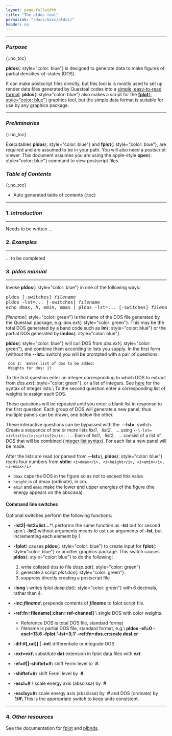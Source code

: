 ```yaml
---
layout: page-fullwidth
title: "The pldos tool"
permalink: "/docs/misc/pldos/"
header: no
---
```

_____________________________________________________________


### _Purpose_
{:.no_toc}

**pldos**{: style="color: blue"} is designed to generate data to make figures of partial densities-of-states (DOS).

It can make postscript files directly, but this tool is is mostly used to set up render data files generated by
Questaal codes into a [simple, easy-to-read format](/docs/misc/fplot/#structure-of-data-files). 
**pldos**{: style="color: blue"} also makes a script for the [**fplot**{: style="color: blue"}](/docs/misc/fplot/) graphics tool,
but the simple data format is suitable for use by any graphics package.

_____________________________________________________________

### _Preliminaries_
{:.no_toc}

Executables **pldos**{: style="color: blue"} and **fplot**{: style="color: blue"}, are required and are assumed to be in your path. 
You will also need a postscript viewer.  This document assumes you are using the apple-style **open**{: style="color: blue"} command to view postscript files.


### _Table of Contents_
{:.no_toc}
*  Auto generated table of contents
{:toc}


_____________________________________________________________

### 1. _Introduction_
_____________________________________________________________

Needs to be written ...

### 2. _Examples_
_____________________________________________________________

... to be completed	    

### 3. _pldos manual_
_____________________________________________________________


Invoke **pldos**{: style="color: blue"} in one of the following ways:
<pre>
pldos [-switches] <i>filename</i>
pldos -lst=... [-switches] <i>filename</i>
echo <i>dmax</i>, <i>h</i>, <i>emin</i>, <i>emax</i> | pldos -lst=... [-switches] <i>filename</i>
</pre>

_filename_{: style="color: green"} is the name of the DOS file generated by the Questaal package, e.g. _dos.ext_{: style="color: green"}.
This may be the total DOS generated by a band code such as **lm**{: style="color: blue"} or the partial DOS
generated by **lmdos**{: style="color: blue"}.

**pldos**{: style="color: blue"} will cull DOS from _dos.ext_{: style="color: green"}, and combine them according to lists you supply.
In the first form (without the **\-\-lst=** switch) you will be prompted with a pair of questions:

~~~
 dos 1:  Enter list of dos to be added:
 Weights for dos: 1?
~~~

To the first question enter an integer corresponding to which DOS to extract from _dos.ext_{: style="color: green"}, or a list of integers.  See [here](/docs/misc/integerlists/)
for the syntax of integer lists.\\
To the second question enter a corresponding list of weights to assign each DOS.

These questions will be repeated until you enter a blank list in response to the first question.
Each group of DOS will generate a new panel; thus multiple panels can be drawn, one below the other.

These interactive questions can be bypassed with the &nbsp;**\-\-lst=**&nbsp; switch.  Create a sequence of one or more lists 
_list1_, &nbsp; _list2_, &nbsp; &hellip; using `\-\-lst=<i>list1</i>;<i>list2</i>;...`.
Each of _list1_, &nbsp; _list2_, &nbsp; &hellip; consist of a list of DOS that will be combined ([integer list syntax](/docs/misc/integerlists/)).
For each list a new panel will be made.

After the lists are read (or parsed from **\-\-lst=**), **pldos**{: style="color: blue"} reads four numbers from **stdin**: `<i>dmax</i>, <i>height</i>, <i>emin</i>, <i>emax</i>`

+ `dmax` caps the DOS in the figure so as not to exceed this value
+ `height` is of dmax (ordinate), in cm.
+ `emin` and `emax` make the lower and upper energies of the figure (the energy appears on the abscissa).

#### Command line switches

Optional switches perform the following functions:

+ **-lst2\|-lst2=list...***\\
  performs the same function as **-lst** but for second spin.\\
  **-lst2** without arguments means to ust use arguments of **-lst**, but incrementing each element by 1.

+ **-fplot**\\
  causes **pldos**{: style="color: blue"} to create input for **fplot**{: style="color: blue"} or another graphics package.
  This switch causes **pldos**{: style="color: blue"} to do the following:
  1. write collated dos to file _dosp.dat_{: style="color: green"}
  2. generate a script _plot.dos_{: style="color: green"}.
  3. suppress directly creating a postscript file

<i> </i>

+ **-long** \\
  writes fplot _dosp.dat_{: style="color: green"} with 6 decimals, rather than 4.

+ **-inc:_filname_**\\
  prepends contents of **_filname_** to fplot script file.

+ **-ref:fn=filename[:chan=ref-channel]** \\
  single DOS with color weights.
  + Reference DOS is total DOS file, standard format
  + filename is partial DOS file, standard format, e.g.\\
    **pldos -ef=0 -escl=13.6 -fplot '-lst=3;1' -ref:fn=dos.cr:scale dosl.cr**

<i> </i>

+ **-dif:#[,rat]] \| -int**\\
  differentiate or integrate DOS

+ **-ext=_ext_**\\
  substitute **dat** extension in fplot data files with **_ext_**.

+ **-ef=#||-shiftef=#**\\
  shift Fermi level to &nbsp;**#**.

+ **-shiftef=#**\\
  shift Fermi level by &nbsp;**#**.

+ **-escl=#** \\
  scale energy axis (abscissa) by &nbsp;**#**

+ **-esclxy=#**\\
  scale energy axis (abscissa) by &nbsp;**#** and DOS (ordinate) by &nbsp;**1/#**\\
  This is the appropriate switch to keep units consistent.

_____________________________________________________________

### 4. _Other resources_

See the documentation for [fplot](/plbnds/) and [plbnds](/plbnds/).
